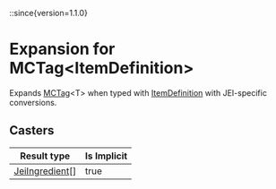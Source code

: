 ::since{version=1.1.0}
# Expansion for MCTag&lt;ItemDefinition&gt;

Expands [MCTag](/vanilla/api/tag/MCTag)&lt;T&gt; when typed with [ItemDefinition](/vanilla/api/item/ItemDefinition) with JEI-specific conversions.

## Casters

| Result type | Is Implicit |
|-------------|-------------|
| [JeiIngredient](/mods/JEITweaker/API/Component/JeiIngredient)[] | true |


